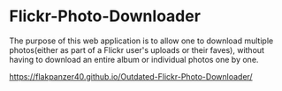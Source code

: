 # Flickr-Photo-Downloader

The purpose of this web application is to allow one to download multiple photos(either as part of a Flickr user's uploads or their faves), without having to download an entire album or individual photos one by one.


https://flakpanzer40.github.io/Outdated-Flickr-Photo-Downloader/
